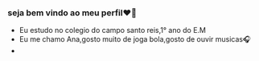 ### **seja bem vindo ao meu perfil**❤️‍🔥

- Eu estudo no colegio do campo santo reis,1° ano do E.M
- Eu me chamo Ana,gosto muito de joga bola,gosto de ouvir musicas🎧
- 
